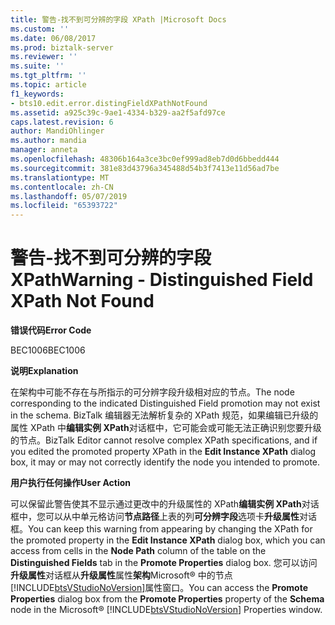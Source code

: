 ```yaml
---
title: 警告-找不到可分辨的字段 XPath |Microsoft Docs
ms.custom: ''
ms.date: 06/08/2017
ms.prod: biztalk-server
ms.reviewer: ''
ms.suite: ''
ms.tgt_pltfrm: ''
ms.topic: article
f1_keywords:
- bts10.edit.error.distingFieldXPathNotFound
ms.assetid: a925c39c-9ae1-4334-b329-aa2f5afd97ce
caps.latest.revision: 6
author: MandiOhlinger
ms.author: mandia
manager: anneta
ms.openlocfilehash: 48306b164a3ce3bc0ef999ad8eb7d0d6bbedd444
ms.sourcegitcommit: 381e83d43796a345488d54b3f7413e11d56ad7be
ms.translationtype: MT
ms.contentlocale: zh-CN
ms.lasthandoff: 05/07/2019
ms.locfileid: "65393722"
---
```

# <a name="warning---distinguished-field-xpath-not-found"></a><span data-ttu-id="b2d0e-102">警告-找不到可分辨的字段 XPath</span><span class="sxs-lookup"><span data-stu-id="b2d0e-102">Warning - Distinguished Field XPath Not Found</span></span>
<span data-ttu-id="b2d0e-103">**错误代码**</span><span class="sxs-lookup"><span data-stu-id="b2d0e-103">**Error Code**</span></span>  
  
 <span data-ttu-id="b2d0e-104">BEC1006</span><span class="sxs-lookup"><span data-stu-id="b2d0e-104">BEC1006</span></span>  
  
 <span data-ttu-id="b2d0e-105">**说明**</span><span class="sxs-lookup"><span data-stu-id="b2d0e-105">**Explanation**</span></span>  
  
 <span data-ttu-id="b2d0e-106">在架构中可能不存在与所指示的可分辨字段升级相对应的节点。</span><span class="sxs-lookup"><span data-stu-id="b2d0e-106">The node corresponding to the indicated Distinguished Field promotion may not exist in the schema.</span></span> <span data-ttu-id="b2d0e-107">BizTalk 编辑器无法解析复杂的 XPath 规范，如果编辑已升级的属性 XPath 中**编辑实例 XPath**对话框中，它可能会或可能无法正确识别您要升级的节点。</span><span class="sxs-lookup"><span data-stu-id="b2d0e-107">BizTalk Editor cannot resolve complex XPath specifications, and if you edited the promoted property XPath in the **Edit Instance XPath** dialog box, it may or may not correctly identify the node you intended to promote.</span></span>  
  
 <span data-ttu-id="b2d0e-108">**用户执行任何操作**</span><span class="sxs-lookup"><span data-stu-id="b2d0e-108">**User Action**</span></span>  
  
 <span data-ttu-id="b2d0e-109">可以保留此警告使其不显示通过更改中的升级属性的 XPath**编辑实例 XPath**对话框中，您可以从中单元格访问**节点路径**上表的列**可分辨字段**选项卡**升级属性**对话框。</span><span class="sxs-lookup"><span data-stu-id="b2d0e-109">You can keep this warning from appearing by changing the XPath for the promoted property in the **Edit Instance XPath** dialog box, which you can access from cells in the **Node Path** column of the table on the **Distinguished Fields** tab in the **Promote Properties** dialog box.</span></span> <span data-ttu-id="b2d0e-110">您可以访问**升级属性**对话框从**升级属性**属性**架构**Microsoft® 中的节点[!INCLUDE[btsVStudioNoVersion](../includes/btsvstudionoversion-md.md)]属性窗口。</span><span class="sxs-lookup"><span data-stu-id="b2d0e-110">You can access the **Promote Properties** dialog box from the **Promote Properties** property of the **Schema** node in the Microsoft® [!INCLUDE[btsVStudioNoVersion](../includes/btsvstudionoversion-md.md)] Properties window.</span></span>
